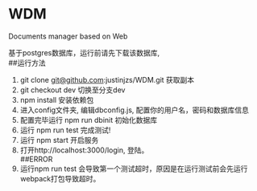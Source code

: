 # WDM
Documents manager based on Web

基于postgres数据库，运行前请先下载该数据库,  
##运行方法  
1. git clone git@github.com:justinjzs/WDM.git 获取副本  
2. git checkout dev 切换至分支dev  
3. npm install 安装依赖包  
4. 进入config文件夹, 编辑dbconfig.js, 配置你的用户名，密码和数据库信息  
5. 配置完毕运行 npm run dbinit 初始化数据库  
6. 运行 npm run test 完成测试!  
7. 运行 npm start 开启服务  
8. 打开http://localhost:3000/login, 登陆。  
##ERROR  
1. 运行npm run test 会导致第一个测试超时，原因是在运行测试前会先运行webpack打包导致超时。

